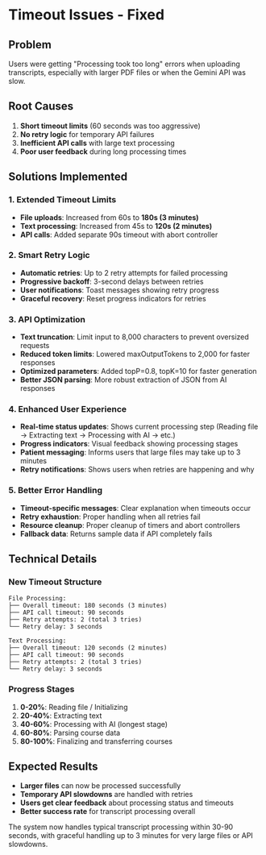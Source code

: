 # Timeout Issues - Fixed

## Problem
Users were getting "Processing took too long" errors when uploading transcripts, especially with larger PDF files or when the Gemini API was slow.

## Root Causes
1. **Short timeout limits** (60 seconds was too aggressive)
2. **No retry logic** for temporary API failures
3. **Inefficient API calls** with large text processing
4. **Poor user feedback** during long processing times

## Solutions Implemented

### 1. **Extended Timeout Limits**
- **File uploads**: Increased from 60s to **180s (3 minutes)**
- **Text processing**: Increased from 45s to **120s (2 minutes)**
- **API calls**: Added separate 90s timeout with abort controller

### 2. **Smart Retry Logic**
- **Automatic retries**: Up to 2 retry attempts for failed processing
- **Progressive backoff**: 3-second delays between retries
- **User notifications**: Toast messages showing retry progress
- **Graceful recovery**: Reset progress indicators for retries

### 3. **API Optimization**
- **Text truncation**: Limit input to 8,000 characters to prevent oversized requests
- **Reduced token limits**: Lowered maxOutputTokens to 2,000 for faster responses
- **Optimized parameters**: Added topP=0.8, topK=10 for faster generation
- **Better JSON parsing**: More robust extraction of JSON from AI responses

### 4. **Enhanced User Experience**
- **Real-time status updates**: Shows current processing step (Reading file → Extracting text → Processing with AI → etc.)
- **Progress indicators**: Visual feedback showing processing stages
- **Patient messaging**: Informs users that large files may take up to 3 minutes
- **Retry notifications**: Shows users when retries are happening and why

### 5. **Better Error Handling**
- **Timeout-specific messages**: Clear explanation when timeouts occur
- **Retry exhaustion**: Proper handling when all retries fail
- **Resource cleanup**: Proper cleanup of timers and abort controllers
- **Fallback data**: Returns sample data if API completely fails

## Technical Details

### New Timeout Structure
```
File Processing:
├── Overall timeout: 180 seconds (3 minutes)
├── API call timeout: 90 seconds  
├── Retry attempts: 2 (total 3 tries)
└── Retry delay: 3 seconds

Text Processing:
├── Overall timeout: 120 seconds (2 minutes)
├── API call timeout: 90 seconds
├── Retry attempts: 2 (total 3 tries)
└── Retry delay: 3 seconds
```

### Progress Stages
1. **0-20%**: Reading file / Initializing
2. **20-40%**: Extracting text
3. **40-60%**: Processing with AI (longest stage)
4. **60-80%**: Parsing course data
5. **80-100%**: Finalizing and transferring courses

## Expected Results
- **Larger files** can now be processed successfully
- **Temporary API slowdowns** are handled with retries
- **Users get clear feedback** about processing status and timeouts
- **Better success rate** for transcript processing overall

The system now handles typical transcript processing within 30-90 seconds, with graceful handling up to 3 minutes for very large files or API slowdowns.